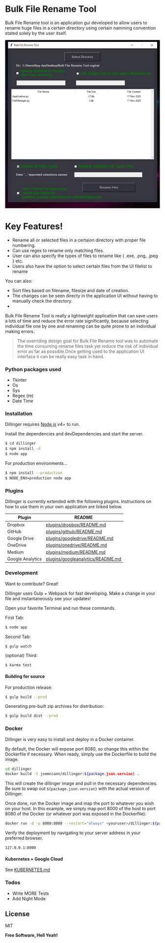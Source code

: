 # Bulk File Rename Tool
Bulk File Rename tool is an application gui developed to allow users to rename huge files in a certain directory using certain namming convention stated solely by the user itself.

![](images/application.PNG)

# Key Features!

  - Rename all or selected files in a certaion directory with proper file numbering.
  - Can use regex to rename only matching files.
  - User can also specify the types of files to rename like { .exe, .png, .jpeg } etc.
  - Users also have the option to select certain files from the UI filelist to rename


You can also:
  - Sort files based on filename, filesize and date of creation.
  - The changes can be seen directy in the application UI without having to manually check  the directory.
  - 
Bulk File Rename Tool is really a lightweight application that can save users a lots of time and reduce the error rate significantly, because selecting individual file one by one and renaming can be quite prone to an individual making errors.

> The overriding design goal for Bulk File Rename tool
> was to automate the time consuming rename files 
> task yet reduce the risk of individual error 
> as far as possible.Once getting used to the
> application UI interface it can be really
> easy task in hand.

### Python packages used

* Tkinter 
* Os
* Sys
* Regex (re)
* Date Time

### Installation

Dillinger requires [Node.js](https://nodejs.org/) v4+ to run.

Install the dependencies and devDependencies and start the server.

```sh
$ cd dillinger
$ npm install -d
$ node app
```

For production environments...

```sh
$ npm install --production
$ NODE_ENV=production node app
```

### Plugins

Dillinger is currently extended with the following plugins. Instructions on how to use them in your own application are linked below.

| Plugin | README |
| ------ | ------ |
| Dropbox | [plugins/dropbox/README.md][PlDb] |
| GitHub | [plugins/github/README.md][PlGh] |
| Google Drive | [plugins/googledrive/README.md][PlGd] |
| OneDrive | [plugins/onedrive/README.md][PlOd] |
| Medium | [plugins/medium/README.md][PlMe] |
| Google Analytics | [plugins/googleanalytics/README.md][PlGa] |


### Development

Want to contribute? Great!

Dillinger uses Gulp + Webpack for fast developing.
Make a change in your file and instantaneously see your updates!

Open your favorite Terminal and run these commands.

First Tab:
```sh
$ node app
```

Second Tab:
```sh
$ gulp watch
```

(optional) Third:
```sh
$ karma test
```
#### Building for source
For production release:
```sh
$ gulp build --prod
```
Generating pre-built zip archives for distribution:
```sh
$ gulp build dist --prod
```
### Docker
Dillinger is very easy to install and deploy in a Docker container.

By default, the Docker will expose port 8080, so change this within the Dockerfile if necessary. When ready, simply use the Dockerfile to build the image.

```sh
cd dillinger
docker build -t joemccann/dillinger:${package.json.version} .
```
This will create the dillinger image and pull in the necessary dependencies. Be sure to swap out `${package.json.version}` with the actual version of Dillinger.

Once done, run the Docker image and map the port to whatever you wish on your host. In this example, we simply map port 8000 of the host to port 8080 of the Docker (or whatever port was exposed in the Dockerfile):

```sh
docker run -d -p 8000:8080 --restart="always" <youruser>/dillinger:${package.json.version}
```

Verify the deployment by navigating to your server address in your preferred browser.

```sh
127.0.0.1:8000
```

#### Kubernetes + Google Cloud

See [KUBERNETES.md](https://github.com/joemccann/dillinger/blob/master/KUBERNETES.md)


### Todos

 - Write MORE Tests
 - Add Night Mode

License
----

MIT


**Free Software, Hell Yeah!**

[//]: # (These are reference links used in the body of this note and get stripped out when the markdown processor does its job. There is no need to format nicely because it shouldn't be seen. Thanks SO - http://stackoverflow.com/questions/4823468/store-comments-in-markdown-syntax)


   [dill]: <https://github.com/joemccann/dillinger>
   [git-repo-url]: <https://github.com/joemccann/dillinger.git>
   [john gruber]: <http://daringfireball.net>
   [df1]: <http://daringfireball.net/projects/markdown/>
   [markdown-it]: <https://github.com/markdown-it/markdown-it>
   [Ace Editor]: <http://ace.ajax.org>
   [node.js]: <http://nodejs.org>
   [Twitter Bootstrap]: <http://twitter.github.com/bootstrap/>
   [jQuery]: <http://jquery.com>
   [@tjholowaychuk]: <http://twitter.com/tjholowaychuk>
   [express]: <http://expressjs.com>
   [AngularJS]: <http://angularjs.org>
   [Gulp]: <http://gulpjs.com>

   [PlDb]: <https://github.com/joemccann/dillinger/tree/master/plugins/dropbox/README.md>
   [PlGh]: <https://github.com/joemccann/dillinger/tree/master/plugins/github/README.md>
   [PlGd]: <https://github.com/joemccann/dillinger/tree/master/plugins/googledrive/README.md>
   [PlOd]: <https://github.com/joemccann/dillinger/tree/master/plugins/onedrive/README.md>
   [PlMe]: <https://github.com/joemccann/dillinger/tree/master/plugins/medium/README.md>
   [PlGa]: <https://github.com/RahulHP/dillinger/blob/master/plugins/googleanalytics/README.md>





